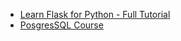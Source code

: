 - [Learn Flask for Python - Full Tutorial](https://youtu.be/Z1RJmh_OqeA)
- [PosgresSQL Course](https://youtube.com/playlist?list=PLwvrYc43l1MxAEOI_KwGe8l42uJxMoKeS)
